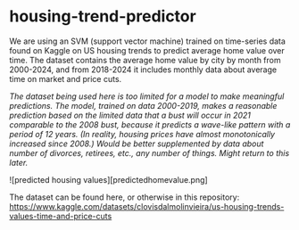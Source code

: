 # housing-trend-predictor

We are using an SVM (support vector machine) trained on time-series data found on Kaggle on US housing trends to predict average home value over time. The dataset contains the average home value by city by month from 2000-2024, and from 2018-2024 it includes monthly data about average time on market and price cuts. 

*The dataset being used here is too limited for a model to make meaningful predictions. The model, trained on data 2000-2019, makes a reasonable prediction based on the limited data that a bust will occur in 2021 comparable to the 2008 bust, because it predicts a wave-like pattern with a period of 12 years. (In reality, housing prices have almost monotonically increased since 2008.) Would be better supplemented by data about number of divorces, retirees, etc., any number of things. Might return to this later.*

![predicted housing values][predictedhomevalue.png]

The dataset can be found here, or otherwise in this repository: https://www.kaggle.com/datasets/clovisdalmolinvieira/us-housing-trends-values-time-and-price-cuts
